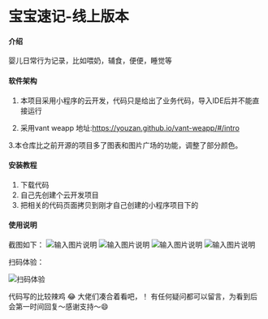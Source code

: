 # 宝宝速记-线上版本

#### 介绍
婴儿日常行为记录，比如喂奶，辅食，便便，睡觉等

#### 软件架构

1. 本项目采用小程序的云开发，代码只是给出了业务代码，导入IDE后并不能直接运行

2. 采用vant weapp 地址:https://youzan.github.io/vant-weapp/#/intro

3.本仓库比之前开源的项目多了图表和图片广场的功能，调整了部分颜色。



#### 安装教程

1.  下载代码
2.  自己先创建个云开发项目
3.  把相关的代码页面拷贝到刚才自己创建的小程序项目下的

#### 使用说明
截图如下：
![输入图片说明](961676597259_.pic.jpg)
![输入图片说明](971676597260_.pic.jpg)
![输入图片说明](981676597260_.pic.jpg)
![输入图片说明](991676597261_.pic.jpg)

扫码体验：

![扫码体验](https://images.gitee.com/uploads/images/2020/0817/104541_42aecf45_933825.png "微信图片_20200810181631.png")


 代码写的比较辣鸡 :joy: 大佬们凑合着看吧，！
有任何疑问都可以留言，为看到后会第一时间回复～感谢支持～😄
